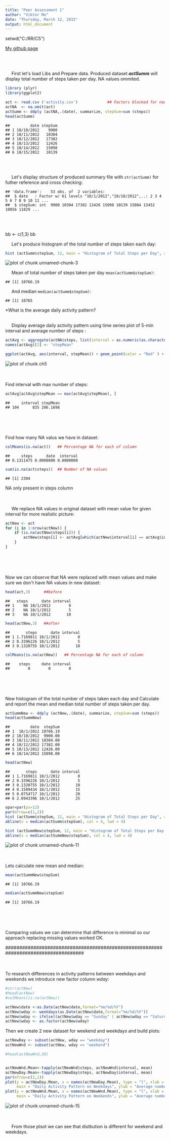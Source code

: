 ```yaml
---
title: "Peer Assessment 1"
author: "Viktor Mo"
date: "Thursday, March 12, 2015"
output: html_document
---
```


setwd("C:/RR/C5")

[My github page](https://github.com/dainova/RepData_PeerAssessment1)

<br><br>  


&nbsp;&nbsp;&nbsp;&nbsp;
First let's load Libs and Prepare data. Produced dataset **_actSumm_** will display total number of steps taken per day. NA values ommited.


```r
library (plyr)
library(ggplot2)

act <- read.csv ('activity.csv')             ## Factors blocked for now
actNA  <- na.omit(act)
actSumm <- ddply (actNA,.(date), summarize, stepSum=sum (steps))
head(actSumm)
```

```
##         date stepSum
## 1 10/10/2012    9900
## 2 10/11/2012   10304
## 3 10/12/2012   17382
## 4 10/13/2012   12426
## 5 10/14/2012   15098
## 6 10/15/2012   10139
```
<br><br>  

&nbsp;&nbsp;&nbsp;&nbsp;
Let's display  structure of produced summary file with `str(actSumm)` for futher reference and cross checking:


```
## 'data.frame':	53 obs. of  2 variables:
##  $ date   : Factor w/ 61 levels "10/1/2012","10/10/2012",..: 2 3 4 5 6 7 8 9 10 11 ...
##  $ stepSum: int  9900 10304 17382 12426 15098 10139 15084 13452 10056 11829 ...
```
<br><br>  

bb <- c(1,3)
bb

&nbsp;&nbsp;&nbsp;&nbsp;
Let's produce histogram of the total number of steps taken each day:


```r
hist (actSumm$stepSum, 12, main = "Histogram of Total Steps per Day", xlab = "Number of steps by ranges ",ylim=c(0,20))
```

![plot of chunk unnamed-chunk-3](figure/unnamed-chunk-3-1.png) 

&nbsp;&nbsp;&nbsp;&nbsp;
Mean of total number of steps taken per day `mean(actSumm$stepSum)`:

```
## [1] 10766.19
```

&nbsp;&nbsp;&nbsp;&nbsp;
And median `median(actSumm$stepSum)`:

```
## [1] 10765
```



*What is the average daily activity pattern?
<br><br>

&nbsp;&nbsp;&nbsp;&nbsp;
Display  average daily activity pattern using time series plot of 5-min interval and average number of steps :



```r
actAvg <- aggregate(actNA$steps, list(interval = as.numeric(as.character(actNA$interval))), FUN = "mean")
names(actAvg)[2] <- "stepMean"

ggplot(actAvg, aes(interval, stepMean)) + geom_point(color = "Red" ) + labs(title = "5 min Interval plot", x = "5-min intervals", y = " Mean of Steps")
```

![plot of chunk ch5](figure/ch5-1.png) 
<br><br>
&nbsp;&nbsp;&nbsp;&nbsp;



Find interval with max  number of steps:


```r
actAvg[actAvg$stepMean == max(actAvg$stepMean), ]
```

```
##     interval stepMean
## 104      835 206.1698
```
<br><br>
&nbsp;&nbsp;&nbsp;&nbsp;



Find how many NA valus we have in dataset:

```r
colMeans(is.na(act))   ## Percentage NA for each of column
```

```
##     steps      date  interval 
## 0.1311475 0.0000000 0.0000000
```

```r
sum(is.na(act$steps))  ## Number of NA values 
```

```
## [1] 2304
```
NA only present in steps column

<br><br>&nbsp;&nbsp;&nbsp;&nbsp;
We replace NA values in original dataset with mean value for given interval for more realistic picture:

```r
actNew <- act 
for (i in 1:nrow(actNew)) {
    if (is.na(actNew$steps[i])) {
        actNew$steps[i] <- actAvg[which(actNew$interval[i] == actAvg$interval), ]$stepMean
    }
}
```
<br><br>&nbsp;&nbsp;&nbsp;&nbsp;


Now we can observe that NA were replaced with mean values and make sure we don't have NA values in new dataset:

```r
head(act,3)      ##before
```

```
##   steps      date interval
## 1    NA 10/1/2012        0
## 2    NA 10/1/2012        5
## 3    NA 10/1/2012       10
```

```r
head(actNew,3)   ##after
```

```
##       steps      date interval
## 1 1.7169811 10/1/2012        0
## 2 0.3396226 10/1/2012        5
## 3 0.1320755 10/1/2012       10
```

```r
colMeans(is.na(actNew))   ## Percentage NA for each of column
```

```
##    steps     date interval 
##        0        0        0
```
<br><br>&nbsp;&nbsp;&nbsp;&nbsp;



New histogram of the total number of steps taken each day and Calculate and report the mean and median total number of steps taken per day. 

```r
actSummNew <- ddply (actNew,.(date), summarize, stepSum=sum (steps))
head(actSummNew)
```

```
##         date  stepSum
## 1  10/1/2012 10766.19
## 2 10/10/2012  9900.00
## 3 10/11/2012 10304.00
## 4 10/12/2012 17382.00
## 5 10/13/2012 12426.00
## 6 10/14/2012 15098.00
```

```r
head(actNew)
```

```
##       steps      date interval
## 1 1.7169811 10/1/2012        0
## 2 0.3396226 10/1/2012        5
## 3 0.1320755 10/1/2012       10
## 4 0.1509434 10/1/2012       15
## 5 0.0754717 10/1/2012       20
## 6 2.0943396 10/1/2012       25
```



```r
opar=par(ps=12) 
par(mfrow=c(1,2))
hist (actSumm$stepSum, 12, main = "Histogram of Total Steps per Day", xlab = "Number of steps by ranges ",ylim=c(0,20))
abline(v = median(actSumm$stepSum), col = 4, lwd = 4)

hist (actSummNew$stepSum, 12, main = "Histogram of Total Steps per Day (no NA)", xlab = "Number of steps by ranges ")
abline(v = median(actSummNew$stepSum), col = 4, lwd = 4)
```

![plot of chunk unnamed-chunk-11](figure/unnamed-chunk-11-1.png) 
<br><br>&nbsp;&nbsp;&nbsp;&nbsp;

Lets calculate new mean and median:

```r
mean(actSummNew$stepSum)
```

```
## [1] 10766.19
```


```r
median(actSummNew$stepSum)
```

```
## [1] 10766.19
```
<br><br>&nbsp;&nbsp;&nbsp;&nbsp;


Comparing values we can determine that difference is minimal so our approach replacing missing values worked OK.


####################################################################################
<br><br>&nbsp;&nbsp;&nbsp;&nbsp;

To research differences in activity patterns between weekdays and weekends we introduce new factor column _wday_:


```r
#str(actNew)
#head(actNew)
#colMeans(is.na(actNew)) 

actNew$date <-as.Date(actNew$date,format="%m/%d/%Y")
actNew$wday <- weekdays(as.Date(actNew$date,format="%m/%d/%Y"))
actNew$wday <- ifelse((actNew$wday == "Sunday" | actNew$wday == "Saturday") ,"weekend", "weekday")
actNew$wday <- as.factor(actNew$wday)
```

Then we create 2 new dataset for weekend and weekdays and build plots:

```r
actNewDay <- subset(actNew, wday == "weekday") 
actNewWnd <- subset(actNew, wday == "weekend") 

#head(actNewWnd,30)


actNewWnd.Mean<-tapply(actNewWnd$steps, actNewWnd$interval, mean)
actNewDay.Mean<-tapply(actNewDay$steps, actNewDay$interval, mean)
par(mfrow=c(2,1))
plot(y = actNewDay.Mean, x = names(actNewDay.Mean), type = "l", xlab = "5-Minute Interval", 
     main = "Daily Activity Pattern on Weekdays", ylab = "Average number of steps")
plot(y = actNewWnd.Mean, x = names(actNewWnd.Mean), type = "l", xlab = "5-Minute Interval", 
     main = "Daily Activity Pattern on Weekends", ylab = "Average number of steps", )
```

![plot of chunk unnamed-chunk-15](figure/unnamed-chunk-15-1.png) 

<br><br>&nbsp;&nbsp;&nbsp;&nbsp;
From those plsot we can see that distbution is different for weekend and weekdays.



